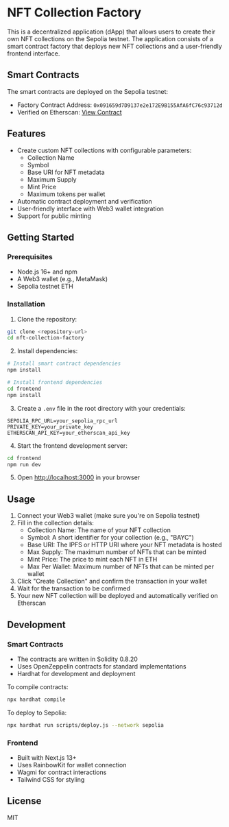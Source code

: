 # NFT Collection Factory

This is a decentralized application (dApp) that allows users to create their own NFT collections on the Sepolia testnet. The application consists of a smart contract factory that deploys new NFT collections and a user-friendly frontend interface.

## Smart Contracts

The smart contracts are deployed on the Sepolia testnet:
- Factory Contract Address: `0x091659d7D9137e2e172E9B155AfA6fC76c93712d`
- Verified on Etherscan: [View Contract](https://sepolia.etherscan.io/address/0x091659d7D9137e2e172E9B155AfA6fC76c93712d#code)

## Features

- Create custom NFT collections with configurable parameters:
  - Collection Name
  - Symbol
  - Base URI for NFT metadata
  - Maximum Supply
  - Mint Price
  - Maximum tokens per wallet
- Automatic contract deployment and verification
- User-friendly interface with Web3 wallet integration
- Support for public minting

## Getting Started

### Prerequisites

- Node.js 16+ and npm
- A Web3 wallet (e.g., MetaMask)
- Sepolia testnet ETH

### Installation

1. Clone the repository:
```bash
git clone <repository-url>
cd nft-collection-factory
```

2. Install dependencies:
```bash
# Install smart contract dependencies
npm install

# Install frontend dependencies
cd frontend
npm install
```

3. Create a `.env` file in the root directory with your credentials:
```
SEPOLIA_RPC_URL=your_sepolia_rpc_url
PRIVATE_KEY=your_private_key
ETHERSCAN_API_KEY=your_etherscan_api_key
```

4. Start the frontend development server:
```bash
cd frontend
npm run dev
```

5. Open [http://localhost:3000](http://localhost:3000) in your browser

## Usage

1. Connect your Web3 wallet (make sure you're on Sepolia testnet)
2. Fill in the collection details:
   - Collection Name: The name of your NFT collection
   - Symbol: A short identifier for your collection (e.g., "BAYC")
   - Base URI: The IPFS or HTTP URI where your NFT metadata is hosted
   - Max Supply: The maximum number of NFTs that can be minted
   - Mint Price: The price to mint each NFT in ETH
   - Max Per Wallet: Maximum number of NFTs that can be minted per wallet
3. Click "Create Collection" and confirm the transaction in your wallet
4. Wait for the transaction to be confirmed
5. Your new NFT collection will be deployed and automatically verified on Etherscan

## Development

### Smart Contracts

- The contracts are written in Solidity 0.8.20
- Uses OpenZeppelin contracts for standard implementations
- Hardhat for development and deployment

To compile contracts:
```bash
npx hardhat compile
```

To deploy to Sepolia:
```bash
npx hardhat run scripts/deploy.js --network sepolia
```

### Frontend

- Built with Next.js 13+
- Uses RainbowKit for wallet connection
- Wagmi for contract interactions
- Tailwind CSS for styling

## License

MIT
